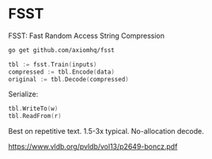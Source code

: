 # FSST
FSST: Fast Random Access String Compression

```sh
go get github.com/axiomhq/fsst
```

```go
tbl := fsst.Train(inputs)
compressed := tbl.Encode(data)
original := tbl.Decode(compressed)
```

Serialize:

```go
tbl.WriteTo(w)
tbl.ReadFrom(r)
```

Best on repetitive text. 1.5-3x typical. No-allocation decode.

https://www.vldb.org/pvldb/vol13/p2649-boncz.pdf
